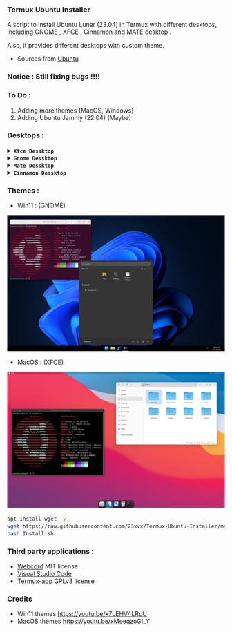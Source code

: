 ### Termux Ubuntu Installer
 <p>A script to install Ubuntu Lunar (23.04) in Termux with different desktops,
 including GNOME , XFCE , Cinnamon and MATE desktop . </p>
 <p>Also, it provides different desktops with custom theme.</p>

- Sources from [Ubuntu](https://cloud-images.ubuntu.com)

### Notice : Still fixing bugs !!!!



### To Do : 
1) Adding more themes (MacOS, Windows)
2) Adding Ubuntu Jammy (22.04) (Maybe)

### Desktops :

<details></br>
<summary><b><code>Xfce Dessktop</code></b></summary>
<p align="center"><img src="./Images/xfce.png"</p>
</details>

<details></br>
<summary><b><code>Gnome Dessktop</code></b></summary>
<p align="center"><img src="./Images/gnome.png"</p>
</details>

<details></br>
<summary><b><code>Mate Dessktop</code></b></summary>
<p align="center"><img src="./Images/mate.png"</p>
</details>

<details></br>
<summary><b><code>Cinnamon Dessktop</code></b></summary>
<p align="center"><img src="./Images/cinnamon.png"</p>
</details>

### Themes :

- Win11 : (GNOME)
<p align="center"><img src="./Images/win11.png"></p>

- MacOS : (XFCE)
<p align="center"><img src="./Images/macos.png"></p>


```bash 
apt install wget -y 
wget https://raw.githubusercontent.com/23xvx/Termux-Ubuntu-Installer/main/Install.sh
bash Install.sh 
```

### Third party applications :
- [Webcord](https://github.com/SpacingBat3/WebCord) MIT license 
- [Visual Studio Code](https://code.visualstudio.com) 
- [Termux-app](https://github.com/termux/termux-app) GPLv3 license

### Credits 
- Win11 themes https://youtu.be/x7LEHV4LRpU
- MacOS themes https://youtu.be/xMeeqzoGI_Y 
